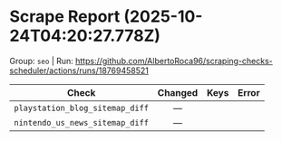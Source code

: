 # Scrape Report (2025-10-24T04:20:27.778Z)

Group: `seo`  |  Run: https://github.com/AlbertoRoca96/scraping-checks-scheduler/actions/runs/18769458521

| Check | Changed | Keys | Error |
|---|:---:|:--|:--|
| `playstation_blog_sitemap_diff` | — |  |  |
| `nintendo_us_news_sitemap_diff` | — |  |  |
